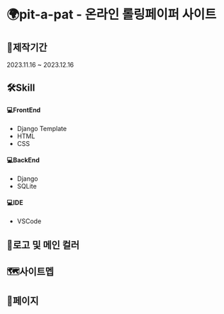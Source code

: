 <h1>🌍pit-a-pat - 온라인 롤링페이퍼 사이트</h1>

<h2>📆제작기간</h2>
2023.11.16 ~ 2023.12.16

<h2>🛠Skill</h2>

<h4>💻FrontEnd</h4>
<ul>
<li>Django Template</li>
<li>HTML</li>
<li>CSS</li>
</ul>

<h4>💻BackEnd</h4>
<ul>
<li>Django</li>
<li>SQLite</li>
</ul>

<h4>💻IDE</h4>
<ul>
<li>VSCode</li>
</ul>

<h2>🎨로고 및 메인 컬러</h2>

<h2>🗺️사이트멥</h2>

<h2>📄페이지</h2>
